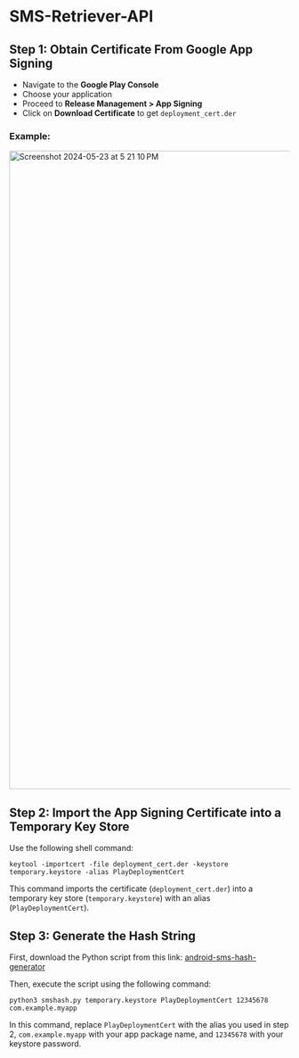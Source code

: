 # SMS-Retriever-API

## Step 1: Obtain Certificate From Google App Signing
- Navigate to the **Google Play Console**
- Choose your application
- Proceed to **Release Management > App Signing**
- Click on **Download Certificate** to get `deployment_cert.der`
### Example:
<img width="1145" alt="Screenshot 2024-05-23 at 5 21 10 PM" src="https://github.com/ahmedsaleh210/SMS-Retriever-API/assets/96204940/e4228315-98dd-4739-b67e-0a06c4ede34d">


## Step 2: Import the App Signing Certificate into a Temporary Key Store

Use the following shell command:

```shell
keytool -importcert -file deployment_cert.der -keystore temporary.keystore -alias PlayDeploymentCert
```

This command imports the certificate (`deployment_cert.der`) into a temporary key store (`temporary.keystore`) with an alias (`PlayDeploymentCert`).


## Step 3: Generate the Hash String

First, download the Python script from this link: [android-sms-hash-generator](https://github.com/funambol/android-sms-hash-generator)

Then, execute the script using the following command:

```shell
python3 smshash.py temporary.keystore PlayDeploymentCert 12345678 com.example.myapp
```

In this command, replace `PlayDeploymentCert` with the alias you used in step 2, `com.example.myapp` with your app package name, and `12345678` with your keystore password.
